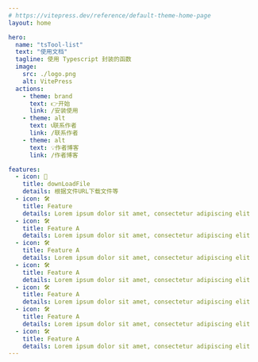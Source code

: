 ```yaml
---
# https://vitepress.dev/reference/default-theme-home-page
layout: home

hero:
  name: "tsTool-list"
  text: "使用文档"
  tagline: 使用 Typescript 封装的函数
  image:
    src: ./logo.png
    alt: VitePress
  actions:
    - theme: brand
      text: 👉开始
      link: /安装使用
    - theme: alt
      text: 📞联系作者
      link: /联系作者
    - theme: alt
      text: 💡作者博客
      link: /作者博客

features:
  - icon: 📁
    title: downLoadFile
    details: 根据文件URL下载文件等
  - icon: 🛠️
    title: Feature
    details: Lorem ipsum dolor sit amet, consectetur adipiscing elit
  - icon: 🛠️
    title: Feature A
    details: Lorem ipsum dolor sit amet, consectetur adipiscing elit
  - icon: 🛠️
    title: Feature A
    details: Lorem ipsum dolor sit amet, consectetur adipiscing elit
  - icon: 🛠️
    title: Feature A
    details: Lorem ipsum dolor sit amet, consectetur adipiscing elit
  - icon: 🛠️
    title: Feature A
    details: Lorem ipsum dolor sit amet, consectetur adipiscing elit
  - icon: 🛠️
    title: Feature A
    details: Lorem ipsum dolor sit amet, consectetur adipiscing elit
  - icon: 🛠️
    title: Feature A
    details: Lorem ipsum dolor sit amet, consectetur adipiscing elit
---
```


<script setup>
import { VPTeamMembers } from 'vitepress/theme'

const members = [
  {
    avatar: 'https://www.github.com/yyx990803.png',
    name: 'Evan You',
    title: 'Creator',
    links: [
      { icon: 'github', link: 'https://github.com/yyx990803' },
      { icon: 'twitter', link: 'https://twitter.com/youyuxi' }
    ]
  },
  {
    avatar: 'https://www.github.com/yyx990803.png',
    name: 'Evan You',
    title: 'Creator',
    links: [
      { icon: 'github', link: 'https://github.com/yyx990803' },
      { icon: 'twitter', link: 'https://twitter.com/youyuxi' }
    ]
  },
  {
    avatar: 'https://www.github.com/yyx990803.png',
    name: 'Evan You',
    title: 'Creator',
    links: [
      { icon: 'github', link: 'https://github.com/yyx990803' },
      { icon: 'twitter', link: 'https://twitter.com/youyuxi' }
    ]
  }
]
</script>
